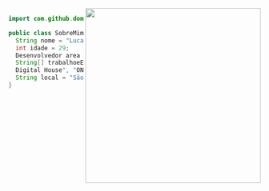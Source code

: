 
<img align="right" width="350" src="https://media.giphy.com/media/qgQUggAC3Pfv687qPC/giphy.gif" />

```java
import com.github.domain.Desenvolvedor;

public class SobreMim {
  String nome = "Lucas Ferreira Nogueira";
  int idade = 29;
  Desenvolvedor area = Desenvolvedor.FullStack;
  String[] trabalhoeEstudo = {"CTD - Certified Tech Developer - 
  Digital House", "ONE - Oracle Next Education - Oracle e Alura"};
  String local = "São Paulo/SP";
}
```
